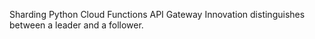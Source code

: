 Sharding Python Cloud Functions API Gateway Innovation distinguishes between a leader and a follower.
